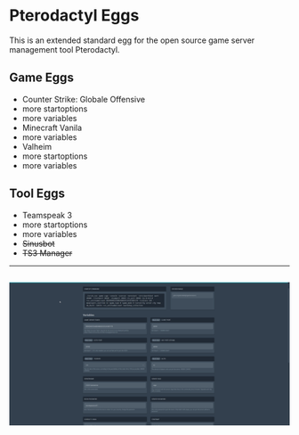 # Pterodactyl Eggs
This is an extended standard egg for the open source game server management tool Pterodactyl.

## Game Eggs
* Counter Strike: Globale Offensive
*	more startoptions
*	more variables
* Minecraft Vanila
*	more variables
* Valheim
* 	more startoptions
* 	more variables

## Tool Eggs
* Teamspeak 3
*	more startoptions
*	more variables
* ~~Sinusbot~~
* ~~TS3 Manager~~

---
![Image](https://github.com/Mashlex/Pterodactyl-Eggs/blob/b2e2f6e5685637bf565f52f8ec53508fdddec43f/img/csgo-optionen.gif)
---